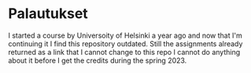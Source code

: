 # Palautukset
 
I started a course by Universoity of Helsinki a year ago and now that I'm continuing it I find this repository outdated. Still the assignments already returned as a link that I cannot change to this repo I cannot do anything about it before I get the credits during the spring 2023.

